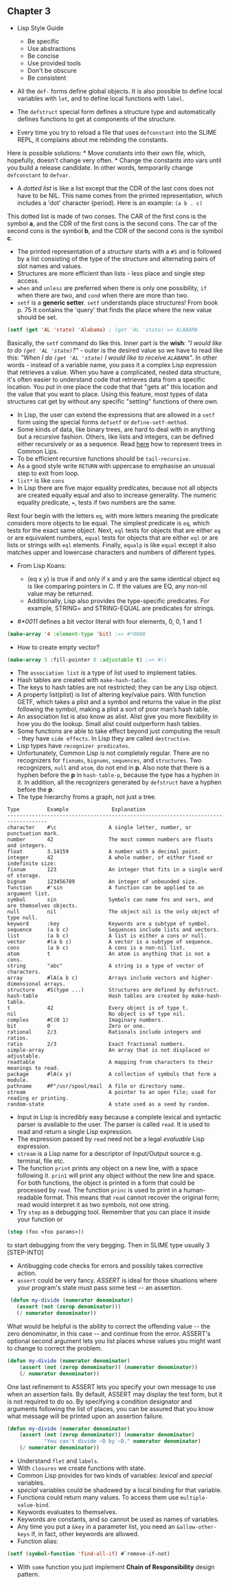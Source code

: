 ## Chapter 3

- Lisp Style Guide
  * Be specific
  * Use abstractions
  * Be concise
  * Use provided tools
  * Don't be obscure
  * Be consistent

- All the `def-` forms define global objects. It is also possible to define local variables
with `let`, and to define local functions with `label`.
- The `defstruct` special form defines a structure type and automatically defines functions
to get at components of the structure.
- Every time you try to reload a file that uses ```defconstant``` into the SLIME REPL,
it complains about me rebinding the constants.

Here is possible solutions:
    * Move constants into their own file, which, hopefully, doesn't change very often.
    * Change the constants into vars until you build a release candidate.
    In other words, temporarily change ```defconstant``` to ```defvar```.

- A _dotted list_ is like a list except that the CDR of the last cons does not have to be
  NIL. This name comes from the printed representation, which includes a 'dot' character
  (period). Here is an example: ```(a b . c)```

This dotted list is made of two conses. The CAR of the first cons is the symbol **a**, and the
CDR of the first cons is the second cons. The car of the second cons is the symbol **b**, and
the CDR of the second cons is the symbol **c**.

- The printed representation of a _structure_ starts with a `#S` and is followed by a list
consisting of the type of the structure and alternating pairs of slot names and values.
- Structures are more efficient than lists - less place and single step access.
- `when` and `unless` are preferred when there is only one possibility, `if` when there are
two, and `cond` when there are more than two.
- `setf` is a **generic setter**. `setf` understands place structures! From book p. 75
It contains the 'query' that finds the place where the new value should be set.
``` cl
(setf (get 'AL 'state) 'Alabama) ; (get 'AL 'state) => ALABAMA
```
Basically, the `setf` command do like this. Inner part is the **wish**: _"I would like to
do ```(get 'AL 'state)```?"_ - outer is the desired value so we have to read like this:
_"When I do ```(get 'AL 'state)``` I would like to receive ```ALABAMA```"_. In other
words - instead of a variable name, you pass it a complex Lisp expression that retrieves a
value. When you have a complicated, nested data structure, it's often easier to understand
code that retrieves data from a specific location. You put in one place the code that that
"gets at" this location and the value that you want to place. Using this feature, most
types of data structures cat get by without any specific "setting" functions of there own.

- In Lisp, the user can extend the expressions that are allowed in a `setf` form using the
special forms `defsetf` or `define-setf-method`.
- Some kinds of data, like binary trees, are hard to deal with in anything but a
recursive fashion. Others, like lists and integers, can be defined either recursively or as
a sequence. Read [here](binary-tree.lisp) how to represent trees in Common Lips.
- To be efficient recursive functions should be `tail-recursive`.
- As a good style write `RETURN` with uppercase to emphasise an unusual step to exit from
loop.
- `list*` is like `cons`
- In Lisp there are five major equality predicates, because not all objects are created
equally equal and also to increase generality. The numeric equality predicate, `=`, tests
if two numbers are the same.

Rest four begin with the letters `eq`, with more letters meaning the predicate considers
more objects to be equal. The simplest predicate is `eq`, which tests for the exact same
object. Next, `eql` tests for objects that are either `eq` or are equivalent numbers,
`equal` tests for objects that are either `eql` or are lists or strings with `eql`
elements. Finally, `equalp` is like `equal` except it also matches upper and lowercase
characters and numbers of different types.
- From Lisp Koans:
  * (eq x y) is true if and only if x and y are the same identical object
    eq is like comparing pointers in C. If the values are EQ, any non-nil
    value may be returned.
  * Additionally, Lisp also provides the type-specific predicates.
    For example, STRING= and STRING-EQUAL are predicates for strings.

- _#*0011_ defines a bit vector literal with four elements, 0, 0, 1 and 1
``` cl
(make-array '4 :element-type 'bit) ;=> #*0000
```
- How to create empty vector?
``` cl
(make-array 5 :fill-pointer 0 :adjustable t) ;=> #()
```
- The `association list` is a type of list used to implement tables.
- Hash tables are created with `make-hash-table`.
- The keys to hash tables are not restricted; they can be any Lisp object.
- A property list(plist) is list of altering key/value pairs.
With function GETF, which takes a plist and a symbol and returns the value in the plist
following the symbol, making a plist a sort of poor man’s hash table.
- An association list is also know as alist.
Alist give you more flexibility in how you do the lookup. Small alist could outperform
hash tables.
- Some functions are able to take effect beyond just computing the result - they have
`side effects`. In Lisp they are called `destructive`.
- Lisp types have `recognizer predicates`.
- Unfortunately, Common Lisp is not completely regular. There are no recognizers
for `fixnums`, `bignums`, `sequences`, and `structures`. Two recognizers, `null` and `atom`,
do not end in **p**. Also note that there is a hyphen before the **p** in `hash-table-p`,
because the type has a hyphen in it. In addition, all the recognizers generated by
`defstruct` have a hyphen before the **p**.
- The type hierarchy froms a graph, not just a tree.

```
Type         Example              Explanation
-----------------------------------------------------------------------------------
character    #\c                 A single letter, number, or punctuation mark.
number       42                  The most common numbers are floats and integers.
float        3.14159             A number with a decimal point.
integer      42                  A whole number, of either fixed or indefinite size:
fixnum       123                 An integer that fits in a single word of storage.
bignum       123456789           An integer of unbounded size.
function     #'sin               A function can be applied to an argument list.
symbol       sin                 Symbols can name fns and vars, and are themselves objects.
null         nil                 The object nil is the only object of type null.
keyword      :key                Keywords are a subtype of symbol.
sequence     (a b c)             Sequences include lists and vectors.
list         (a b c)             A list is either a cons or null.
vector       #(a b c)            A vector is a subtype of sequence.
cons         (a b c)             A cons is a non-nil list.
atom         t                   An atom is anything that is not a cons.
string       "abc"               A string is a type of vector of characters.
array        #lA(a b c)          Arrays include vectors and higher-dimensional arrays.
structure    #S(type ...)        Structures are defined by defstruct.
hash-table                       Hash tables are created by make-hash-table.
t            42                  Every object is of type t.
nil                              No object is of type nil.
complex      #C(0 1)             Imaginary numbers.
bit          0                   Zero or one.
rational     2/3                 Rationals include integers and ratios.
ratio        2/3                 Exact fractional numbers.
simple-array                     An array that is not displaced or adjustable.
readtable                        A mapping from characters to their meanings to read.
package      #lA(x y)            A collection of symbols that form a module.
pathname     #P"/usr/spool/mail  A file or directory name.
stream                           A pointer to an open file; used for reading or printing.
random-state                     A state used as a seed by random.
```

- Input in Lisp is incredibly easy because a complete lexical and syntactic parser is
available to the user. The parser is called `read`. It is used to read and return a single
Lisp expression.
- The expression passed by `read` need not be a legal _evaluable_ Lisp expression.
- `stream` is a Lisp name for a descriptor of Input/Output source e.g. terminal, file etc.
- The function `print` prints any object on a new line, with a space following it. `prin1`
will print any object without the new line and space. For both functions, the object is
printed in a form that could be processed by `read`. The function `princ` is used to print
in a human-readable format. This means that `read` cannot recover the original form; read
would interpret it as two symbols, not one string.
- Try `step` as a debugging tool. Remember that you can place it inside your function or
```cl
(step (foo <foo params>))
```
to start debugging from the very begging. Then in SLIME type usually 3 [STEP-INTO]
- Antibugging code checks for errors and possibly takes corrective action.
- `assert` could be very fancy.
*ASSERT* is ideal for those situations where your program's state must pass some test --
 an assertion.

``` cl
 (defun my-divide (numerator denominator)
   (assert (not (zerop denominator)))
   (/ numerator denominator))
```
What would be helpful is the ability to correct the offending value -- the zero denominator,
in this case -- and continue from the error. ASSERT's optional second argument lets you list places
whose values you might want to change to correct the problem.

``` cl
(defun my-divide (numerator denominator)
    (assert (not (zerop denominator)) (numerator denominator))
    (/ numerator denominator))
```
One last refinement to ASSERT lets you specify your own message to use when an assertion
fails.  By default, ASSERT may display the test form, but it is not required to do so. By
specifying a condition designator and arguments following the list of places, you can be
assured that you know what message will be printed upon an assertion failure.

``` cl
(defun my-divide (numerator denominator)
    (assert (not (zerop denominator)) (numerator denominator)
            "You can't divide ~D by ~D." numerator denominator)
    (/ numerator denominator))
```

- Understand `flet` and `labels`.
- With `closures` we create functions with state.
- Common Lisp provides for two kinds of variables: _lexical_ and _special_ variables.
- _special_ variables could be shadowed by a local binding for that variable.
- Functions could return many values. To access them use `multiple-value-bind`.
- Keywords evaluates to themselves.
- Keywords are constants, and so cannot be used as names of variables.
- Any time you put a `&key` in a parameter list, you need an `&allow-other-keys` if, in
fact, other keywords are allowed.
- Function alias:
``` cl
(setf (symbol-function 'find-all-if) #`remove-if-not)
```
- With `some` function you just implement **Chain of Responsibility** design pattern.
